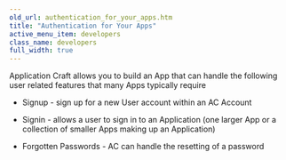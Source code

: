 ```yaml
---
old_url: authentication_for_your_apps.htm
title: "Authentication for Your Apps"
active_menu_item: developers
class_name: developers
full_width: true
---
```



Application Craft allows you to build an App that can handle the following user related features that many Apps typically require

 - Signup - sign up for a new User account within an AC Account

 - Signin - allows a user to sign in to an Application (one larger App or a collection of smaller Apps making up an Application)

 - Forgotten Passwords - AC can handle the resetting of a password

